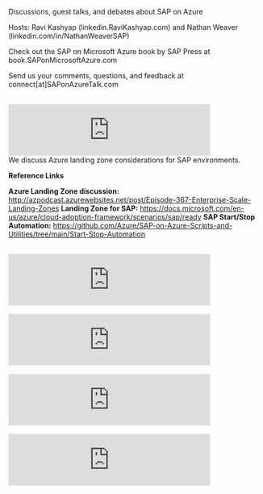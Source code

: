 Discussions, guest talks, and debates about SAP on Azure

Hosts: Ravi Kashyap (linkedin.RaviKashyap.com) and Nathan Weaver (linkedin.com/in/NathanWeaverSAP)

Check out the SAP on Microsoft Azure book by SAP Press at book.SAPonMicrosoftAzure.com

Send us your comments, questions, and feedback at connect[at]SAPonAzureTalk.com
<br><br>

<iframe src="https://anchor.fm/saponazuretalk/embed/episodes/Episode-5-Plumbing-in-Azure-SAP-Landing-Zone-Considerations-unrelated-to-Mars-Rover-etku63" height="102px" width="400px" frameborder="0" scrolling="no"></iframe>
<br>
We discuss Azure landing zone considerations for SAP environments.

**Reference Links**

**Azure Landing Zone discussion:** http://azpodcast.azurewebsites.net/post/Episode-367-Enterprise-Scale-Landing-Zones
**Landing Zone for SAP:** https://docs.microsoft.com/en-us/azure/cloud-adoption-framework/scenarios/sap/ready
**SAP Start/Stop Automation:** https://github.com/Azure/SAP-on-Azure-Scripts-and-Utilities/tree/main/Start-Stop-Automation
<br><br>

<iframe src="https://anchor.fm/saponazuretalk/embed/episodes/Episode-4-Whats-HA--again--Final-Part---Shared-Storage-eth70v" height="102px" width="400px" frameborder="0" scrolling="no"></iframe>
<br><br>

<iframe src="https://anchor.fm/saponazuretalk/embed/episodes/Episode-3-Whats-HA--again--Part-2---Application-Clustering-et3tro" height="102px" width="400px" frameborder="0" scrolling="no"></iframe>
<br><br>

<iframe src="https://anchor.fm/saponazuretalk/embed/episodes/Episode-2-Whats-HA--again--Part-1---Infrastructure-Resiliency-es40a1" height="102px" width="400px" frameborder="0" scrolling="no"></iframe>
<br><br>

<iframe src="https://anchor.fm/saponazuretalk/embed/episodes/Episode-1-Whats-special-about-SAP-on-Azure-ern5rb" height="102px" width="400px" frameborder="0" scrolling="no"></iframe>
<br><br>
